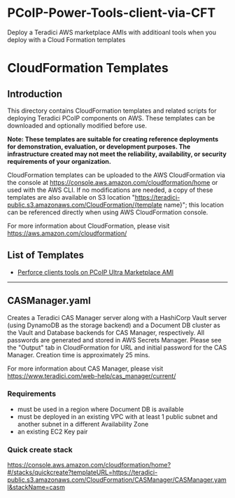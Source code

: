 # PCoIP-Power-Tools-client-via-CFT
Deploy a Teradici AWS marketplace AMIs with additioanl tools when you deploy with a Cloud Formation templates

# CloudFormation Templates
## Introduction
This directory contains CloudFormation templates and related scripts for deploying Teradici PCoIP components on AWS. These templates can be downloaded and optionally modified before use.

__Note: These templates are suitable for creating reference deployments for demonstration, evaluation, or development purposes. The infrastructure created may not meet the reliability, availability, or security requirements of your organization.__

CloudFormation templates can be uploaded to the AWS CloudFormation via the console at https://console.aws.amazon.com/cloudformation/home or used with the AWS CLI. If no modifications are needed, a copy of these templates are also available on S3 location "https://teradici-public.s3.amazonaws.com/CloudFormation/{template name}"; this location can be referenced directly when using AWS CloudFormation console.

For more information about CloudFormation, please visit https://aws.amazon.com/cloudformation/

## List of Templates
- [Perforce clients tools on PCoIP Ultra Marketplace AMI](#pcoip_pf_cft.yaml)
---
## CASManager.yaml
Creates a Teradici CAS Manager server along with a HashiCorp Vault server (using DynamoDB as the storage backend) and a Document DB cluster as the Vault and Database backends for CAS Manager, respectively. All passwords are generated and stored in AWS Secrets Manager. Please see the "Output" tab in CloudFormation for URL and initial password for the CAS Manager. Creation time is approximately 25 mins.

For more information about CAS Manager, please visit https://www.teradici.com/web-help/cas_manager/current/
### Requirements
- must be used in a region where Document DB is available
- must be deployed in an existing VPC with at least 1 public subnet and another subnet in a different Availability Zone
- an existing EC2 Key pair

### Quick create stack
https://console.aws.amazon.com/cloudformation/home?#/stacks/quickcreate?templateURL=https://teradici-public.s3.amazonaws.com/CloudFormation/CASManager/CASManager.yaml&stackName=casm
